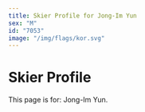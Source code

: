 ```yaml
---
title: Skier Profile for Jong-Im Yun
sex: "M"
id: "7053"
image: "/img/flags/kor.svg" 
---
```


# Skier Profile

This page is for: Jong-Im Yun.
    